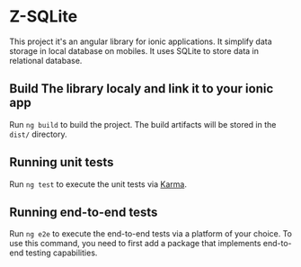 # Z-SQLite

This project it's an angular library for ionic applications. It simplify data storage in local database on mobiles. It uses SQLite to store data in relational database.

## Build The library localy and link it to your ionic app

Run `ng build` to build the project. The build artifacts will be stored in the `dist/` directory.

## Running unit tests

Run `ng test` to execute the unit tests via [Karma](https://karma-runner.github.io).

## Running end-to-end tests

Run `ng e2e` to execute the end-to-end tests via a platform of your choice. To use this command, you need to first add a package that implements end-to-end testing capabilities.

